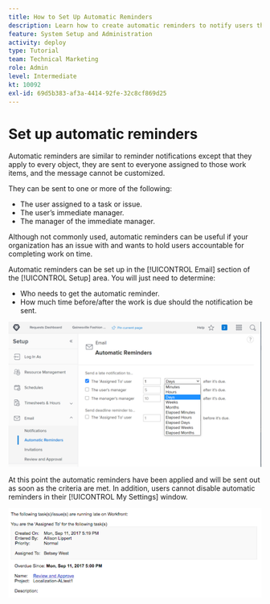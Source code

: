```yaml
---
title: How to Set Up Automatic Reminders
description: Learn how to create automatic reminders to notify users that work assignment planned completion dates are approaching or have passed.
feature: System Setup and Administration
activity: deploy
type: Tutorial
team: Technical Marketing
role: Admin
level: Intermediate
kt: 10092
exl-id: 69d5b383-af3a-4414-92fe-32c8cf869d25
---
```

<!---
this has the same content as the system administrator notification setup and mangement section of the email and inapp notificiations learning path
--->

# Set up automatic reminders

Automatic reminders are similar to reminder notifications except that they apply to every object, they are sent to everyone assigned to those work items, and the message cannot be customized. 

They can be sent to one or more of the following:

* The user assigned to a task or issue.
* The user’s immediate manager.
* The manager of the immediate manager.
 
Although not commonly used, automatic reminders can be useful if your organization has an issue with and wants to hold users accountable for completing work on time. 

Automatic reminders can be set up in the [!UICONTROL Email] section of the [!UICONTROL Setup] area. You will just need to determine:

* Who needs to get the automatic reminder.
* How much time before/after the work is due should the notification be sent.

![[!UICONTROL Automatic Reminders] window in [!UICONTROL Setup]](assets/admin-fund-automatic-reminders-1.png)

At this point the automatic reminders have been applied and will be sent out as soon as the criteria are met. In addition, users cannot disable automatic reminders in their [!UICONTROL My Settings] window.

![[!UICONTROL Automatic Reminder] email message](assets/admin-fund-automatic-reminders-2.png)
